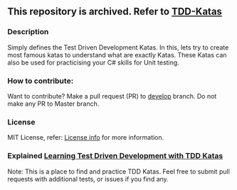 ## This repository is archived. Refer to [TDD-Katas](https://github.com/garora/TDD-Katas)
### Description
Simply defines the Test Driven Development Katas. In this, lets try to create most famous katas to understand what are exactly Katas. These Katas can also be used for practicising your C# skills for Unit testing.
### How to contribute:
Want to contribute? Make a pull request (PR) to [develop](/tree/dev) branch. Do not make any PR to Master branch.
### License
MIT License, refer: [License info](/LICENSE.txt) for more information.
### Explained [Learning Test Driven Development with TDD Katas](http://goo.gl/5NYpVI)


Note: This is a place to find and practice TDD Katas. Feel free to submit pull requests with additional tests, or issues if you find any.
